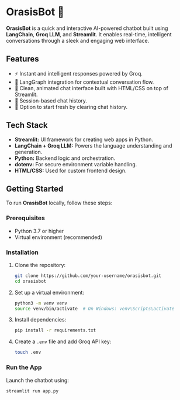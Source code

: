 # OrasisBot 🤖

**OrasisBot** is a quick and interactive AI-powered chatbot built using **LangChain**, **Groq LLM**, and **Streamlit**. It enables real-time, intelligent conversations through a sleek and engaging web interface.

## Features
- ⚡ Instant and intelligent responses powered by Groq.
- 🧠 LangGraph integration for contextual conversation flow.
- 🎨 Clean, animated chat interface built with HTML/CSS on top of Streamlit.
- 💬 Session-based chat history.
- 🔄 Option to start fresh by clearing chat history.

## Tech Stack
- **Streamlit:** UI framework for creating web apps in Python.
- **LangChain + Groq LLM:** Powers the language understanding and generation.
- **Python:** Backend logic and orchestration.
- **dotenv:** For secure environment variable handling.
- **HTML/CSS:** Used for custom frontend design.

## Getting Started

To run **OrasisBot** locally, follow these steps:

### Prerequisites
- Python 3.7 or higher
- Virtual environment (recommended)

### Installation

1. Clone the repository:
    ```bash
    git clone https://github.com/your-username/orasisbot.git
    cd orasisbot
    ```

2. Set up a virtual environment:
    ```bash
    python3 -m venv venv
    source venv/bin/activate  # On Windows: venv\Scripts\activate
    ```

3. Install dependencies:
    ```bash
    pip install -r requirements.txt
    ```

4. Create a `.env` file and add Groq API key:
    ```bash
    touch .env
    ```

### Run the App

Launch the chatbot using:

```bash
streamlit run app.py
